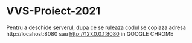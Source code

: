 # VVS-Proiect-2021

Pentru a deschide serverul, dupa ce se ruleaza codul se copiaza adresa http://locahost:8080 sau http://127.0.0.1:8080 in GOOGLE CHROME 
